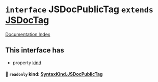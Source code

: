 # `interface` JSDocPublicTag `extends` [JSDocTag](../private.interface.JSDocTag/README.md)

[Documentation Index](../README.md)

## This interface has

- property [kind](#-readonly-kind-syntaxkindjsdocpublictag)


#### 📄 `readonly` kind: [SyntaxKind.JSDocPublicTag](../private.enum.SyntaxKind/README.md#jsdocpublictag--333)



